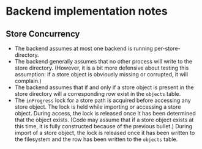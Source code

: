 # Backend implementation notes

## Store Concurrency

- The backend assumes at most one backend is running per-store-directory.
- The backend generally assumes that no other process will write to the store directory.
  (However, it is a bit more defensive about testing this assumption:
  if a store object is obviously missing or corrupted, it will complain.)
- The backend assumes that if and only if a store object is present in the store directory
  will a corresponding row exist in the `objects` table.
- The `inProgress` lock for a store path is acquired before accessing any store object.
  The lock is held while importing or accessing a store object.
  During access, the lock is released once it has been determined that the object exists.
  (Code may assume that if a store object exists at this time,
  it is fully constructed because of the previous bullet.)
  During import of a store object, the lock is released once it has been written to the filesystem
  and the row has been written to the `objects` table.
